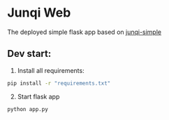 # Junqi Web

The deployed simple flask app based on [junqi-simple](https://github.com/tommysteryy/junqi-simple)

## Dev start:

1. Install all requirements:

```bash
pip install -r "requirements.txt"
```

2. Start flask app

```bash
python app.py
```
